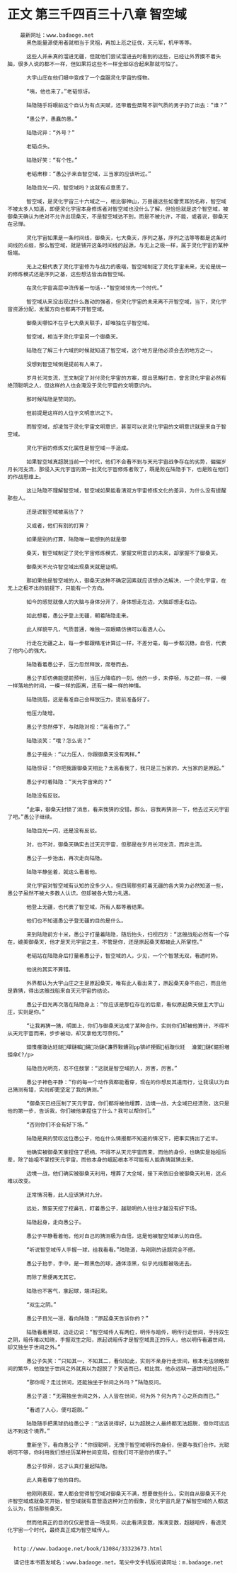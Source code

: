 # 正文 第三千四百三十八章 智空域
        最新网址：www.badaoge.net
          黑色能量源使用者就相当于灵祖，再加上厄之征伐，天元军，机甲等等。
      
          这些人并未真的溜进无疆，但就他们尝试溜进去时看到的这些，已经让外界摸不着头脑，很多人说的都不一样，但如果将这些不一样全部综合起来那就可怕了。
      
          大宇山庄在他们眼中变成了一个盘踞灵化宇宙的怪物。
      
          “咦，他也来了。”老韬惊讶。
      
          陆隐随手将眼前这个自认为有点天赋，还带着些桀骜不驯气质的男子扔了出去：“谁？”
      
          “愚公子，愚蠢的愚。”
      
          陆隐诧异：“外号？”
      
          老韬点头。
      
          陆隐好笑：“有个性。”
      
          老韬肃穆：“愚公子来自智空域，三当家的应该听过。”
      
          陆隐目光一闪，智空域吗？这就有点意思了。
      
          智空域，是灵化宇宙三十六域之一，相比御神山，万兽疆这些如雷贯耳的名称，智空域不被太多人知道，即便灵化宇宙本身修炼者对智空域也没什么了解，但恰恰就是这个智空域，被御桑天确认为绝对不允许出现桑天，不是智空域达不到，而是不被允许，不能，或者说，御桑天在忌惮。
      
          灵化宇宙如果是一条时间线，御桑天，七大桑天，序列之基，序列之法等等都是这条时间线的点缀，那么智空域，就是铺开这条时间线的起源，与无上之极一样，属于灵化宇宙的某种极端。
      
          无上之极代表了灵化宇宙修为与战力的极端，智空域制定了灵化宇宙未来，无论是统一的修炼模式还是序列之基，这些想法皆出自智空域。
      
          在灵化宇宙高层中流传着一句话--“智空域领先一个时代。”
      
          智空域从来没出现过什么轰动的强者，但灵化宇宙的未来离不开智空域，当下，灵化宇宙资源分配，发展方向也都离不开智空域。
      
          御桑天哪怕不在乎七大桑天联手，却唯独在乎智空域。
      
          智空域，相当于灵化宇宙另一个御桑天。
      
          陆隐在了解三十六域的时候就知道了智空域，这个地方是他必须会去的地方之一。
      
          没想到智空域倒是提前有人来了。
      
          岁月长河支流，王文制定了对付灵化宇宙的方案，提出思略打击，曾言灵化宇宙必然有绝顶聪明之人，但这样的人也会淹没于灵化宇宙的文明意识内。
      
          那时候陆隐是赞同的。
      
          但前提是这样的人位于文明意识之下。
      
          而智空域，却凌驾于灵化宇宙文明意识，甚至可以说灵化宇宙的文明意识就是来自于智空域。
      
          灵化宇宙的修炼文化属性是智空域一手造成。
      
          如果智空域真超脱当前一个时代，他们不会看不到与天元宇宙战争存在的劣势，偏偏岁月长河支流，那侵入天元宇宙的第一批灵化宇宙修炼者败了，既是败在陆隐手下，也是败在他们的作战思维上。
      
          这让陆隐不理解智空域，智空域如果能看清双方宇宙修炼文化的差异，为什么没有提醒那些人。
      
          还是说智空域被高估了？
      
          又或者，他们有别的打算？
      
          如果是别的打算，陆隐唯一能想到的就是御
      
          桑天，智空域制定了灵化宇宙修炼模式，掌握文明意识的未来，却掌握不了御桑天。
      
          御桑天不允许智空域出现桑天就是证明。
      
          那如果他是智空域的人，御桑天这种不确定因素就应该想办法解决，一个灵化宇宙，在无上之极不出的前提下，只能有一个方向。
      
          如今的感觉就像人的大脑与身体分开了，身体想走左边，大脑却想走右边。
      
          如此想着，愚公子登上无疆，朝着陆隐走来。
      
          此人样貌平凡，气质普通，唯独一双眼睛仿佛可以看透人心。
      
          行走在无疆之上，每一步都跟精准计算过一样，不差分毫，每一步都沉稳，自信，代表了他内心的强大。
      
          陆隐看着愚公子，压力忽然释放，席卷而去。
      
          愚公子却仿佛能提前预判，当压力降临的一刻，他的一步，未停顿，与之前一样，一模一样落地的时间，一模一样的距离，还有一模一样的神情。
      
          陆隐挑眉，这是看准自己会释放压力，提前准备好了。
      
          他压力陡增。
      
          愚公子忽然停下，与陆隐对视：“高看你了。”
      
          陆隐淡笑：“哦？怎么说？”
      
          愚公子摇头：“以力压人，你跟御桑天没有两样。”
      
          陆隐惊讶：“你把我跟御桑天相比？太高看我了，我只是三当家的，大当家的是原起。”
      
          愚公子盯着陆隐：“天元宇宙来的？”
      
          陆隐没有反驳。
      
          “此事，御桑天封锁了消息，看来我猜的没错，那么，容我再猜测一下，他去过天元宇宙了吧。”愚公子继续。
      
          陆隐目光一闪，还是没有反驳。
      
          对，也不对，御桑天确实去过天元宇宙，但那是在岁月长河支流，而非主流。
      
          愚公子一步抬出，再次走向陆隐。
      
          陆隐平静坐着，就这么看着他。
      
          灵化宇宙对智空域有认知的没多少人，但四周那些盯着无疆的各大势力必然知道一些，愚公子虽然不被大多数人认识，但却被各大势力礼遇。
      
          他登上无疆，也代表了智空域，所有人都等着结果。
      
          他们也不知道愚公子登无疆的目的是什么。
      
          来到陆隐前方十米，愚公子打量着陆隐，随后抬头，扫视四方：“这艘战船必然有一个存在，媲美御桑天，他才是天元宇宙之主，不管是你，还是原起桑天都被此人所掌控。”
      
          老韬站在陆隐身后打量着愚公子，智空域的人，少见，一个个智慧无双，看透时势。
      
          他说的其实不算错。
      
          外界都认为大宇山庄之主是原起桑天，唯有此人看出来了，原起桑天身不由己，而且他是靠猜，得出这艘战船来自天元宇宙的结论。
      
          愚公子目光再次落在陆隐身上：“你应该是那位存在的后辈，看似原起桑天做主大宇山庄，实则是你。”
      
          “让我再猜一猜，明面上，你们与御桑天达成了某种合作，实则你们却被他算计，不得不从天元宇宙而来，步步被动，却又拿他无可奈何。”
      
          銆愯瘽璇达紝鐩墠鏈楄鍚功鏈€濂界敤鐨刟pp锛屽挭鍜槄璇伙紝  瀹夎鏈€鏂扮増銆傘€?/p>
      
          陆隐目光明亮，忍不住鼓掌：“这就是智空域的人，厉害，厉害。”
      
          愚公子神色平静：“你的每一个动作我都能看穿，现在的你想反其道而行，让我误以为自己猜测有错，实则却更坚定了我的猜测。”
      
          “御桑天已经压制了天元宇宙，你们都将被他埋葬，边境一战，大全域已经溃败，这只是他的第一步，告诉我，你们被他拿捏住了什么？我可以帮你们。”
      
          “否则你们不会有好下场。”
      
          陆隐是真的赞叹这位愚公子，他在什么情报都不知道的情况下，把事实猜出了近半。
      
          他确实被御桑天拿捏住了把柄，不得不从天元宇宙而来，而他的身份，也确实是始祖后辈，除了始祖不掌控天元宇宙，而他本身的崛起根本不可能有人能靠猜就猜出来。
      
          边境一战，他们确实被御桑天利用，埋葬了大全域，接下来依旧会被御桑天利用，这点难以改变。
      
          正常情况看，此人应该猜对九分。
      
          远处，策妄天挖了挖鼻孔，盯着愚公子，越聪明的人往往才越没有好下场。
      
          陆隐起身，走向愚公子。
      
          愚公子平静看着他，他对自己的猜测极为自信，这是他被智空域承认的自信。
      
          “听说智空域传人手握一球，给我看看。”陆隐道，与刚刚的话题完全不搭。
      
          愚公子抬手，手中，是一颗黑色的球，通体漆黑，似乎光线都被吸进去。
      
          而除了黑便再无其它。
      
          陆隐也不客气，拿起球，端详起来。
      
          “双生之阴。”
      
          愚公子目光一凛，看向陆隐：“原起桑天告诉你的？”
      
          陆隐看着黑球，边走边说：“智空域传人有两位，明传与暗传，明传行走世间，手持双生之阴，暗传难以知晓，手握双生之阳，原起说暗传才是智空域真正的传人，他以明传看遍世间，却又独坐于世间之外。”
      
          愚公子失笑：“只知其一，不知其二，看似如此，实则不亲身行走世间，根本无法领略世间的繁华，他独坐于世间之外就真以为超脱了？笑话而已，相比我，他永远缺一道世间的经历。”
      
          “那你呢？走过世间，还能独坐于世间之外吗？”陆隐反问。
      
          愚公子道：“无需独坐世间之外，人人皆在世间，何为外？何为内？心之所向而已。”
      
          “看透了人心，便可超脱。”
      
          陆隐随手把黑球扔给愚公子：“这话说得好，以为超脱之人最终都无法超脱，但你可远远达不到这个境界。”
      
          重新坐下，看向愚公子：“你很聪明，无愧于智空域明传的身份，但要与我们合作，光聪明可不够，你利用我们想经历某种世间变局，但我们可不是你的棋子。”
      
          愚公子惊异，这才认真打量起陆隐。
      
          此人竟看穿了他的目的。
      
          他刚刚表现，常人都会觉得智空域对御桑天不满，想要做些什么，实则自从御桑天不允许智空域成就桑天开始，智空域就有意营造这种对立的假象，灵化宇宙凡是了解智空域的人都这么认为，包括那些桑天。
      
          然而他真正的目的仅仅是营造一场变局，以此看清变数，推演变数，超越暗传，看透灵化宇宙一个时代，最终真正成为智空域传人。
      
      
      http://www.badaoge.net/book/13084/33323673.html
      
      请记住本书首发域名：www.badaoge.net。笔尖中文手机版阅读网址：m.badaoge.net